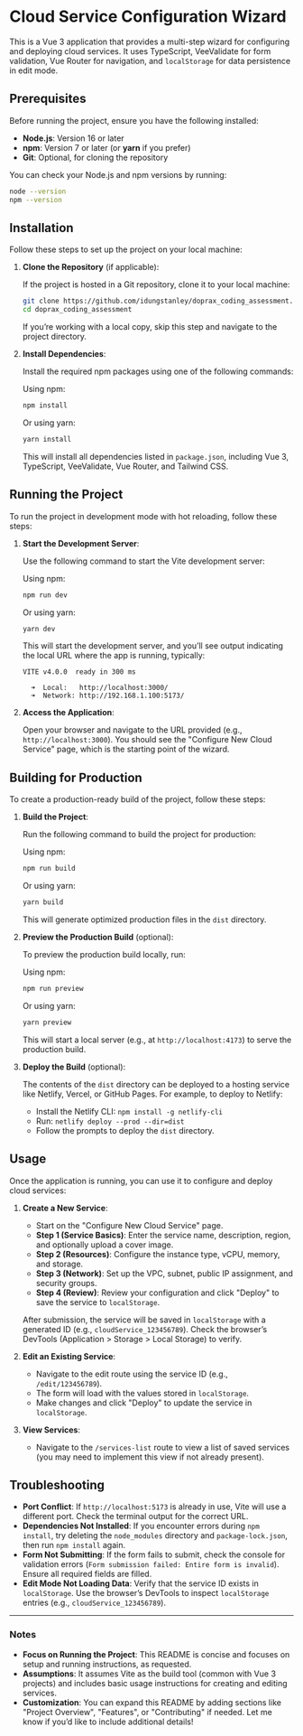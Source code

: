 # Cloud Service Configuration Wizard

This is a Vue 3 application that provides a multi-step wizard for configuring and deploying cloud services. It uses TypeScript, VeeValidate for form validation, Vue Router for navigation, and `localStorage` for data persistence in edit mode.

## Prerequisites

Before running the project, ensure you have the following installed:

- **Node.js**: Version 16 or later
- **npm**: Version 7 or later (or **yarn** if you prefer)
- **Git**: Optional, for cloning the repository

You can check your Node.js and npm versions by running:

```bash
node --version
npm --version
```

## Installation

Follow these steps to set up the project on your local machine:

1. **Clone the Repository** (if applicable):

   If the project is hosted in a Git repository, clone it to your local machine:

   ```bash
   git clone https://github.com/idungstanley/doprax_coding_assessment.git
   cd doprax_coding_assessment
   ```

   If you’re working with a local copy, skip this step and navigate to the project directory.

2. **Install Dependencies**:

   Install the required npm packages using one of the following commands:

   Using npm:

   ```bash
   npm install
   ```

   Or using yarn:

   ```bash
   yarn install
   ```

   This will install all dependencies listed in `package.json`, including Vue 3, TypeScript, VeeValidate, Vue Router, and Tailwind CSS.

## Running the Project

To run the project in development mode with hot reloading, follow these steps:

1. **Start the Development Server**:

   Use the following command to start the Vite development server:

   Using npm:

   ```bash
   npm run dev
   ```

   Or using yarn:

   ```bash
   yarn dev
   ```

   This will start the development server, and you’ll see output indicating the local URL where the app is running, typically:

   ```
   VITE v4.0.0  ready in 300 ms

     ➜  Local:   http://localhost:3000/
     ➜  Network: http://192.168.1.100:5173/
   ```

2. **Access the Application**:

   Open your browser and navigate to the URL provided (e.g., `http://localhost:3000`). You should see the "Configure New Cloud Service" page, which is the starting point of the wizard.

## Building for Production

To create a production-ready build of the project, follow these steps:

1. **Build the Project**:

   Run the following command to build the project for production:

   Using npm:

   ```bash
   npm run build
   ```

   Or using yarn:

   ```bash
   yarn build
   ```

   This will generate optimized production files in the `dist` directory.

2. **Preview the Production Build** (optional):

   To preview the production build locally, run:

   Using npm:

   ```bash
   npm run preview
   ```

   Or using yarn:

   ```bash
   yarn preview
   ```

   This will start a local server (e.g., at `http://localhost:4173`) to serve the production build.

3. **Deploy the Build** (optional):

   The contents of the `dist` directory can be deployed to a hosting service like Netlify, Vercel, or GitHub Pages. For example, to deploy to Netlify:

   - Install the Netlify CLI: `npm install -g netlify-cli`
   - Run: `netlify deploy --prod --dir=dist`
   - Follow the prompts to deploy the `dist` directory.

## Usage

Once the application is running, you can use it to configure and deploy cloud services:

1. **Create a New Service**:

   - Start on the "Configure New Cloud Service" page.
   - **Step 1 (Service Basics)**: Enter the service name, description, region, and optionally upload a cover image.
   - **Step 2 (Resources)**: Configure the instance type, vCPU, memory, and storage.
   - **Step 3 (Network)**: Set up the VPC, subnet, public IP assignment, and security groups.
   - **Step 4 (Review)**: Review your configuration and click "Deploy" to save the service to `localStorage`.

   After submission, the service will be saved in `localStorage` with a generated ID (e.g., `cloudService_123456789`). Check the browser’s DevTools (Application > Storage > Local Storage) to verify.

2. **Edit an Existing Service**:

   - Navigate to the edit route using the service ID (e.g., `/edit/123456789`).
   - The form will load with the values stored in `localStorage`.
   - Make changes and click "Deploy" to update the service in `localStorage`.

3. **View Services**:

   - Navigate to the `/services-list` route to view a list of saved services (you may need to implement this view if not already present).

## Troubleshooting

- **Port Conflict**: If `http://localhost:5173` is already in use, Vite will use a different port. Check the terminal output for the correct URL.
- **Dependencies Not Installed**: If you encounter errors during `npm install`, try deleting the `node_modules` directory and `package-lock.json`, then run `npm install` again.
- **Form Not Submitting**: If the form fails to submit, check the console for validation errors (`Form submission failed: Entire form is invalid`). Ensure all required fields are filled.
- **Edit Mode Not Loading Data**: Verify that the service ID exists in `localStorage`. Use the browser’s DevTools to inspect `localStorage` entries (e.g., `cloudService_123456789`).

---

### Notes
- **Focus on Running the Project**: This README is concise and focuses on setup and running instructions, as requested.
- **Assumptions**: It assumes Vite as the build tool (common with Vue 3 projects) and includes basic usage instructions for creating and editing services.
- **Customization**: You can expand this README by adding sections like "Project Overview", "Features", or "Contributing" if needed. Let me know if you’d like to include additional details!